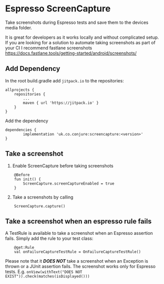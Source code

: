 # Espresso ScreenCapture

Take screenshots during Espresso tests and save them to the devices media folder.

It is great for developers as it works locally and without complicated setup. If you are looking for a solution to automate taking screenshots as part of your CI I recommend fastlane screenshots https://docs.fastlane.tools/getting-started/android/screenshots/

## Add Dependency

In the root build.gradle add `jitpack.io` to the repositories:
```
allprojects {
	repositories {
		...
		maven { url 'https://jitpack.io' }
	}
}
```

Add the dependency 
```
dependencies {
        implementation 'uk.co.conjure:screencapture:<version>'
}
```


## Take a screenshot

1. Enable ScreenCapture before taking screenshots
```
    @Before
    fun init() {
        ScreenCapture.screenCaptureEnabled = true
    }
```
2. Take a screenshots by calling
```
	ScreenCapture.capture()
```

## Take a screenshot when an espresso rule fails

A TestRule is available to take a screenshot when an Espresso assertion fails.
Simply add the rule to your test class:
```
    @get:Rule
    val onFailureCaptureTestRule = OnFailureCaptureTestRule()
```

Please note that it ***DOES NOT*** take a screenshot when an Exception is thrown or a JUnit assertion fails. The screenshot works only for Espresso tests.
E.g. `onView(withText("DOES NOT EXIST")).check(matches(isDisplayed()))`
